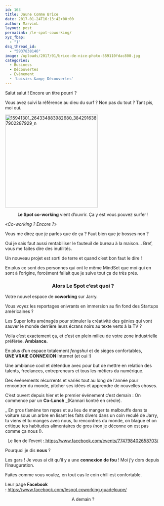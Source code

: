 ```yaml
---
id: 163
title: Jaune Comme Brice
date: 2017-01-24T16:13:42+00:00
author: MarvinL
layout: post
permalink: /le-spot-coworking/
xyz_fbap:
  - "1"
dsq_thread_id:
  - "5937838146"
image: /uploads/2017/01/brice-de-nice-photo-559110fdac800.jpg
categories:
  - Business
  - Découvertes
  - Événement
  - 'Loisirs &amp; Découvertes'
---
```

Salut salut ! Encore un titre pourri ?
  
Vous avez suivi la référence au dieu du surf ? Non pas du tout ? Tant pis, moi oui.

<img class="aligncenter wp-image-166 size-medium" src="https://jauneattitude.fr/uploads/2017/01/le-spot-300x300.png" alt="15941301_264334883982680_3842916387902287929_n" width="300" height="300" srcset="https://jauneattitude.fr/uploads/2017/01/le-spot-300x300.png 300w, https://jauneattitude.fr/uploads/2017/01/le-spot-150x150.png 150w, https://jauneattitude.fr/uploads/2017/01/le-spot-400x400.png 400w, https://jauneattitude.fr/uploads/2017/01/le-spot.png 497w" sizes="(max-width: 300px) 100vw, 300px" />

<p style="text-align: center;">
  <strong>Le Spot co-working</strong> vient d&rsquo;ouvrir. Ça y est vous pouvez surfer !
</p>

_«Co-working ? Encore ?»_
  
Vous me direz que je parles que de ça ? Faut bien que je bosses non ?
  
Oui je sais faut aussi rentabiliser le fauteuil de bureau à la maison… Bref, vous me faites dire des inutilités.

Un nouveau projet est sorti de terre et quand c&rsquo;est bon faut le dire !
  
En plus ce sont des personnes qui ont le même MindSet que moi qui en sont à l&rsquo;origine, forcément fallait que je suive tout ça de très près.

<h3 style="text-align: center;">
  Alors<strong> Le Spot</strong> c&rsquo;est quoi ?
</h3>

Votre nouvel espace de **coworking** sur Jarry.
  
Vous voyez les reportages enivrants en immersion au fin fond des Startups américaines ?
  
Les Super lofts aménagés pour stimuler la créativité des génies qui vont sauver le monde derrière leurs écrans noirs au texte verts à la TV ?

Voila c&rsquo;est exactement ça, et c&rsquo;est en plein milieu de votre zone industrielle préférée. **Ambiance.**

En plus d&rsquo;un espace totalement _fengshui_ et de sièges confortables, **UNE VRAIE CONNEXION** Internet (et oui !)
  
Une ambiance cool et détendue avec pour but de mettre en relation des talents, freelances, entrepreneurs et tous les métiers du numérique.

Des événements récurrents et variés tout au long de l&rsquo;année pour rencontrer du monde, pitcher ses idées et apprendre de nouvelles choses.

C&rsquo;est ouvert depuis hier et le premier événement c&rsquo;est demain : On commence par un **Co-Lunch** _(Kannari kontré en créole).
  
_ En gros t&rsquo;amène ton repas et au lieu de manger ta malbouffe dans ta voiture sous un arbre en lisant les faits divers dans un coin reculé de Jarry, tu viens et tu manges avec nous, tu rencontres du monde, on blague et on critique tes habitudes alimentaires de gros (non je déconne on est pas comme ça nous !).

<p style="text-align: center;">
  Le lien de l&rsquo;event :<a href="https://www.facebook.com/events/774798402658703/"> https://www.facebook.com/events/774798402658703/</a>
</p>

Pourquoi je dis **nous** ?
  
Les gars ! Je vous ai dit qu&rsquo;il y a une **connexion de fou** ! Moi j&rsquo;y dors depuis l&rsquo;inauguration.

Faites comme vous voulez, en tout cas le coin chill est confortable.

Leur page **Facebook** : <https://www.facebook.com/lespot.coworking.guadeloupe/>

<p style="text-align: center;">
  A demain ?
</p>
